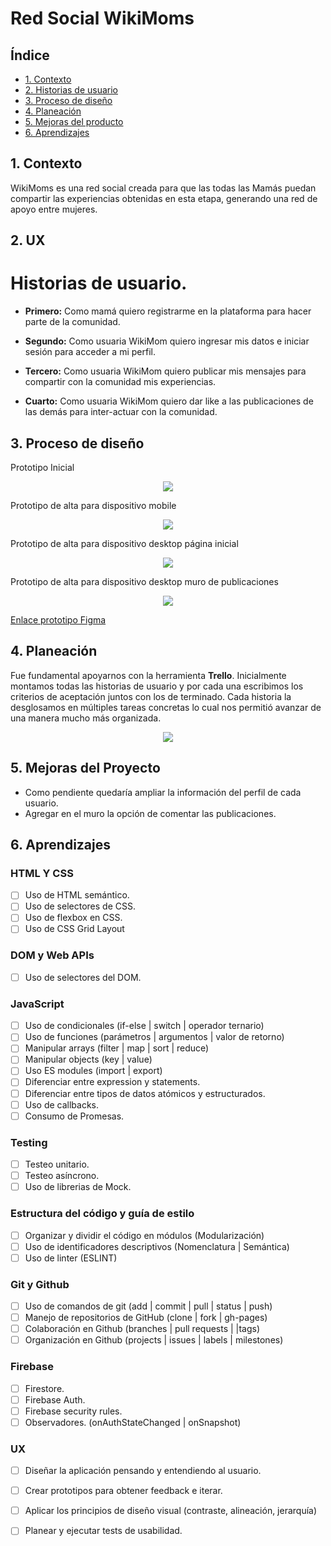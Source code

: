 # Red Social WikiMoms

## Índice

* [1. Contexto](#1-contexto)
* [2. Historias de usuario](#2-Historias-de-usuario)
* [3. Proceso de diseño](#3-Proceso-de-diseño)
* [4. Planeación](#4-Planeación)
* [5. Mejoras del producto](#5-Mejoras-del-producto)
* [6. Aprendizajes](#6-Aprendizajes)

## 1. Contexto 

WikiMoms es una red social creada para que las todas las Mamás puedan compartir las experiencias obtenidas en esta etapa, generando una red de apoyo entre mujeres.


## 2. UX 

# Historias de usuario. 

* **Primero:** Como mamá quiero registrarme en la plataforma para hacer parte de la comunidad.

* **Segundo:** Como usuaria WikiMom quiero ingresar mis datos e iniciar sesión para acceder a mi perfil.

* **Tercero:** Como usuaria WikiMom quiero publicar mis mensajes para compartir con la comunidad mis experiencias.

* **Cuarto:** Como usuaria WikiMom quiero dar like a las publicaciones de las demás para inter-actuar con la comunidad.


## 3. Proceso de diseño

Prototipo Inicial
<p align = "center"> <img src= "https://github.com/saragutierrez15/BOG002-social-network/blob/Timeline/src/assets/PrototipoBaja.jpg"></p>

Prototipo de alta para dispositivo mobile
<p align = "center"> <img src= "https://github.com/saragutierrez15/BOG002-social-network/blob/Timeline/src/assets/PrototipoAltaMobile.jpg"></p>

Prototipo de alta para dispositivo desktop página inicial
<p align = "center"> <img src= "https://github.com/saragutierrez15/BOG002-social-network/blob/Timeline/src/assets/PrototipoDesktop1.jpg"></p>

Prototipo de alta para dispositivo desktop muro de publicaciones
<p align = "center"> <img src= "https://github.com/saragutierrez15/BOG002-social-network/blob/Timeline/src/assets/PrototipoDesktop2.jpg"></p>

[Enlace prototipo Figma](https://www.figma.com/file/GKCURL862PBCVatsx1vlyK/Wiki-Moms?node-id=18%3A2)


## 4. Planeación

Fue fundamental apoyarnos con la herramienta **Trello**. Inicialmente montamos todas las historias de usuario y por cada una escribimos los criterios de aceptación juntos con los de terminado. Cada historia la desglosamos en múltiples tareas concretas lo cual nos permitió avanzar de una manera mucho más organizada.

<p align = "center"> <img src= "https://github.com/saragutierrez15/BOG002-social-network/blob/Timeline/src/assets/TrelloSocialNetwork.jpg"></p>


## 5. Mejoras del Proyecto

* Como pendiente quedaría ampliar la información del perfil de cada usuario.
* Agregar en el muro la opción de comentar las publicaciones.


## 6. Aprendizajes

### HTML Y CSS
* [ ] Uso de HTML semántico.
* [ ] Uso de selectores de CSS.
* [ ] Uso de flexbox en CSS.
* [ ] Uso de CSS Grid Layout

### DOM y Web APIs
* [ ] Uso de selectores del DOM.
### JavaScript
* [ ] Uso de condicionales (if-else | switch | operador ternario)
* [ ] Uso de funciones (parámetros | argumentos | valor de retorno)
* [ ] Manipular arrays (filter | map | sort | reduce)
* [ ] Manipular objects (key | value)
* [ ] Uso ES modules (import | export)
* [ ] Diferenciar entre expression y statements.
* [ ] Diferenciar entre tipos de datos atómicos y estructurados.
* [ ] Uso de callbacks.
* [ ] Consumo de Promesas.

### Testing
* [ ] Testeo unitario.
* [ ] Testeo asíncrono.
* [ ] Uso de librerias de Mock.

### Estructura del código y guía de estilo
* [ ] Organizar y dividir el código en módulos (Modularización)
* [ ] Uso de identificadores descriptivos (Nomenclatura | Semántica)
* [ ] Uso de linter (ESLINT)

### Git y Github
* [ ] Uso de comandos de git (add | commit | pull | status | push)
* [ ] Manejo de repositorios de GitHub (clone | fork | gh-pages)
* [ ] Colaboración en Github (branches | pull requests | |tags)
* [ ] Organización en Github (projects | issues | labels | milestones)

### Firebase
* [ ] Firestore.
* [ ] Firebase Auth.
* [ ] Firebase security rules.
* [ ] Observadores. (onAuthStateChanged | onSnapshot)

### UX
* [ ] Diseñar la aplicación pensando y entendiendo al usuario.
* [ ] Crear prototipos para obtener feedback e iterar.
* [ ] Aplicar los principios de diseño visual (contraste, alineación, jerarquía)
* [ ] Planear y ejecutar tests de usabilidad.





